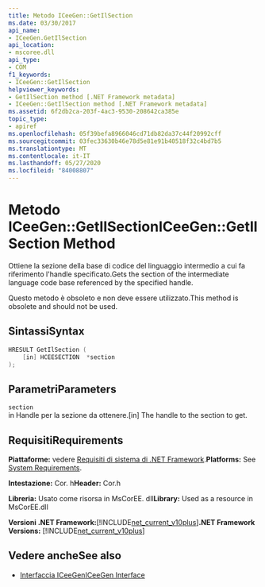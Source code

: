 ```yaml
---
title: Metodo ICeeGen::GetIlSection
ms.date: 03/30/2017
api_name:
- ICeeGen.GetIlSection
api_location:
- mscoree.dll
api_type:
- COM
f1_keywords:
- ICeeGen::GetIlSection
helpviewer_keywords:
- GetIlSection method [.NET Framework metadata]
- ICeeGen::GetIlSection method [.NET Framework metadata]
ms.assetid: 6f2db2ca-203f-4ac3-9530-208642ca385e
topic_type:
- apiref
ms.openlocfilehash: 05f39befa8966046cd71db82da37c44f20992cff
ms.sourcegitcommit: 03fec33630b46e78d5e81e91b40518f32c4bd7b5
ms.translationtype: MT
ms.contentlocale: it-IT
ms.lasthandoff: 05/27/2020
ms.locfileid: "84008807"
---
```

# <a name="iceegengetilsection-method"></a><span data-ttu-id="fa2f2-102">Metodo ICeeGen::GetIlSection</span><span class="sxs-lookup"><span data-stu-id="fa2f2-102">ICeeGen::GetIlSection Method</span></span>
<span data-ttu-id="fa2f2-103">Ottiene la sezione della base di codice del linguaggio intermedio a cui fa riferimento l'handle specificato.</span><span class="sxs-lookup"><span data-stu-id="fa2f2-103">Gets the section of the intermediate language code base referenced by the specified handle.</span></span>  
  
 <span data-ttu-id="fa2f2-104">Questo metodo è obsoleto e non deve essere utilizzato.</span><span class="sxs-lookup"><span data-stu-id="fa2f2-104">This method is obsolete and should not be used.</span></span>  
  
## <a name="syntax"></a><span data-ttu-id="fa2f2-105">Sintassi</span><span class="sxs-lookup"><span data-stu-id="fa2f2-105">Syntax</span></span>  
  
```cpp  
HRESULT GetIlSection (  
    [in] HCEESECTION  *section  
);  
```  
  
## <a name="parameters"></a><span data-ttu-id="fa2f2-106">Parametri</span><span class="sxs-lookup"><span data-stu-id="fa2f2-106">Parameters</span></span>  
 `section`  
 <span data-ttu-id="fa2f2-107">in Handle per la sezione da ottenere.</span><span class="sxs-lookup"><span data-stu-id="fa2f2-107">[in] The handle to the section to get.</span></span>  
  
## <a name="requirements"></a><span data-ttu-id="fa2f2-108">Requisiti</span><span class="sxs-lookup"><span data-stu-id="fa2f2-108">Requirements</span></span>  
 <span data-ttu-id="fa2f2-109">**Piattaforme:** vedere [Requisiti di sistema di .NET Framework](../../get-started/system-requirements.md).</span><span class="sxs-lookup"><span data-stu-id="fa2f2-109">**Platforms:** See [System Requirements](../../get-started/system-requirements.md).</span></span>  
  
 <span data-ttu-id="fa2f2-110">**Intestazione:** Cor. h</span><span class="sxs-lookup"><span data-stu-id="fa2f2-110">**Header:** Cor.h</span></span>  
  
 <span data-ttu-id="fa2f2-111">**Libreria:** Usato come risorsa in MsCorEE. dll</span><span class="sxs-lookup"><span data-stu-id="fa2f2-111">**Library:** Used as a resource in MsCorEE.dll</span></span>  
  
 <span data-ttu-id="fa2f2-112">**Versioni .NET Framework:**[!INCLUDE[net_current_v10plus](../../../../includes/net-current-v10plus-md.md)]</span><span class="sxs-lookup"><span data-stu-id="fa2f2-112">**.NET Framework Versions:** [!INCLUDE[net_current_v10plus](../../../../includes/net-current-v10plus-md.md)]</span></span>  
  
## <a name="see-also"></a><span data-ttu-id="fa2f2-113">Vedere anche</span><span class="sxs-lookup"><span data-stu-id="fa2f2-113">See also</span></span>

- [<span data-ttu-id="fa2f2-114">Interfaccia ICeeGen</span><span class="sxs-lookup"><span data-stu-id="fa2f2-114">ICeeGen Interface</span></span>](iceegen-interface.md)
